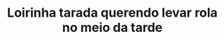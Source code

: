 ---
layout: post
title: Loirinha tarada querendo levar rola no meio da tarde
thumb: loirinha-tarada-querendo-levar-rola-no-meio-da-tarde
duration: "12:41"
permalink: /:title
video: https://www.xvideos.com/embedframe/57614309
categories: teen, pussy, latina, sexy, interracial, pornstar, real, oral, big-ass, couple, big-tits, gostosa, brasileira, safada, loiras, black-cock, caiu-na-net, maurinho, melody-antunes
qualidade: 1080p
---